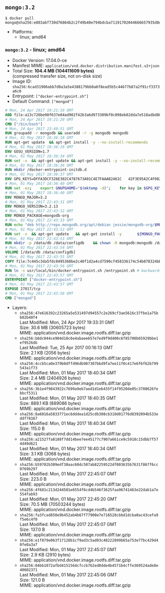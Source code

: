 ## `mongo:3.2`

```console
$ docker pull mongo@sha256:e803abf730d76864b2c2f49b40e794bdcba71191702044666657935d8dd0a658
```

-	Platforms:
	-	linux; amd64

### `mongo:3.2` - linux; amd64

-	Docker Version: 17.04.0-ce
-	Manifest MIME: `application/vnd.docker.distribution.manifest.v2+json`
-	Total Size: **104.4 MB (104411609 bytes)**  
	(compressed transfer size, not on-disk size)
-	Image ID: `sha256:6cad31906abb7d0a3a5e4388179bb0a6f8ead5b5c44677b87a2f91cf3373a6c0`
-	Entrypoint: `["docker-entrypoint.sh"]`
-	Default Command: `["mongod"]`

```dockerfile
# Mon, 24 Apr 2017 19:21:19 GMT
ADD file:a13c726be90f637e04ad902f42b3a6d973309bf0c098eb82dda7e518adbd8833 in / 
# Mon, 24 Apr 2017 19:21:20 GMT
CMD ["/bin/bash"]
# Mon, 24 Apr 2017 23:49:51 GMT
RUN groupadd -r mongodb && useradd -r -g mongodb mongodb
# Mon, 01 May 2017 18:36:18 GMT
RUN apt-get update 	&& apt-get install -y --no-install-recommends 		ca-certificates			jq 		numactl 	&& rm -rf /var/lib/apt/lists/*
# Mon, 01 May 2017 18:36:19 GMT
ENV GOSU_VERSION=1.7
# Mon, 01 May 2017 18:36:34 GMT
RUN set -x 	&& apt-get update && apt-get install -y --no-install-recommends wget && rm -rf /var/lib/apt/lists/* 	&& wget -O /usr/local/bin/gosu "https://github.com/tianon/gosu/releases/download/$GOSU_VERSION/gosu-$(dpkg --print-architecture)" 	&& wget -O /usr/local/bin/gosu.asc "https://github.com/tianon/gosu/releases/download/$GOSU_VERSION/gosu-$(dpkg --print-architecture).asc" 	&& export GNUPGHOME="$(mktemp -d)" 	&& gpg --keyserver ha.pool.sks-keyservers.net --recv-keys B42F6819007F00F88E364FD4036A9C25BF357DD4 	&& gpg --batch --verify /usr/local/bin/gosu.asc /usr/local/bin/gosu 	&& rm -r "$GNUPGHOME" /usr/local/bin/gosu.asc 	&& chmod +x /usr/local/bin/gosu 	&& gosu nobody true 	&& apt-get purge -y --auto-remove wget
# Mon, 01 May 2017 18:36:36 GMT
RUN mkdir /docker-entrypoint-initdb.d
# Mon, 01 May 2017 18:36:37 GMT
ENV GPG_KEYS=DFFA3DCF326E302C4787673A01C4E7FAAAB2461C 	42F3E95A2C4F08279C4960ADD68FA50FEA312927
# Mon, 01 May 2017 18:36:40 GMT
RUN set -ex; 	export GNUPGHOME="$(mktemp -d)"; 	for key in $GPG_KEYS; do 		gpg --keyserver ha.pool.sks-keyservers.net --recv-keys "$key"; 	done; 	gpg --export $GPG_KEYS > /etc/apt/trusted.gpg.d/mongodb.gpg; 	rm -r "$GNUPGHOME"; 	apt-key list
# Mon, 01 May 2017 18:36:40 GMT
ENV MONGO_MAJOR=3.2
# Mon, 01 May 2017 22:43:31 GMT
ENV MONGO_VERSION=3.2.13
# Mon, 01 May 2017 22:43:32 GMT
ENV MONGO_PACKAGE=mongodb-org
# Mon, 01 May 2017 22:43:33 GMT
RUN echo "deb http://repo.mongodb.org/apt/debian jessie/mongodb-org/$MONGO_MAJOR main" > /etc/apt/sources.list.d/mongodb-org.list
# Mon, 01 May 2017 22:43:52 GMT
RUN set -x 	&& apt-get update 	&& apt-get install -y 		${MONGO_PACKAGE}=$MONGO_VERSION 		${MONGO_PACKAGE}-server=$MONGO_VERSION 		${MONGO_PACKAGE}-shell=$MONGO_VERSION 		${MONGO_PACKAGE}-mongos=$MONGO_VERSION 		${MONGO_PACKAGE}-tools=$MONGO_VERSION 	&& rm -rf /var/lib/apt/lists/* 	&& rm -rf /var/lib/mongodb 	&& mv /etc/mongod.conf /etc/mongod.conf.orig
# Mon, 01 May 2017 22:43:53 GMT
RUN mkdir -p /data/db /data/configdb 	&& chown -R mongodb:mongodb /data/db /data/configdb
# Mon, 01 May 2017 22:43:54 GMT
VOLUME [/data/db /data/configdb]
# Mon, 01 May 2017 22:43:55 GMT
COPY file:7c445c3da5fdc0495368be2c40f1d2a4cd7590cf458336174c54b078324bb71f in /usr/local/bin/ 
# Mon, 01 May 2017 22:43:56 GMT
RUN ln -s usr/local/bin/docker-entrypoint.sh /entrypoint.sh # backwards compat
# Mon, 01 May 2017 22:43:57 GMT
ENTRYPOINT ["docker-entrypoint.sh"]
# Mon, 01 May 2017 22:43:57 GMT
EXPOSE 27017/tcp
# Mon, 01 May 2017 22:43:58 GMT
CMD ["mongod"]
```

-	Layers:
	-	`sha256:47e616392c23265a5e531497d94557c2e269cf3ae5616c37fbe1a75bb02b40f4`  
		Last Modified: Mon, 24 Apr 2017 19:33:31 GMT  
		Size: 30.6 MB (30605723 bytes)  
		MIME: application/vnd.docker.image.rootfs.diff.tar.gzip
	-	`sha256:b8dc044ce904d18c6e4abaee657e7ed9f9d400c6f85700b65929bbe1ef9526db`  
		Last Modified: Tue, 25 Apr 2017 00:16:13 GMT  
		Size: 2.1 KB (2056 bytes)  
		MIME: application/vnd.docker.image.rootfs.diff.tar.gzip
	-	`sha256:4ccb5ca0e379b0dffd96db987307bbd9fa7ee11f0c417e6f6f62b799543a1f73`  
		Last Modified: Mon, 01 May 2017 18:40:34 GMT  
		Size: 2.4 MB (2404926 bytes)  
		MIME: application/vnd.docker.image.rootfs.diff.tar.gzip
	-	`sha256:3b1e4f9843922c7699a9eb7aed1d1eb435f14f9520de05c3708626febbcf5311`  
		Last Modified: Mon, 01 May 2017 18:40:35 GMT  
		Size: 889.1 KB (889086 bytes)  
		MIME: application/vnd.docker.image.rootfs.diff.tar.gzip
	-	`sha256:8a6016a5833771ec6dddea1d25cdb308cb310d01776d8392094b533eddf78167`  
		Last Modified: Mon, 01 May 2017 18:40:34 GMT  
		Size: 115.0 B  
		MIME: application/vnd.docker.image.rootfs.diff.tar.gzip
	-	`sha256:a21527fa8188f7dd14bee7ee45177c7907a661ce9c5918c15dbb7f574d49d621`  
		Last Modified: Mon, 01 May 2017 18:40:34 GMT  
		Size: 3.1 KB (3068 bytes)  
		MIME: application/vnd.docker.image.rootfs.diff.tar.gzip
	-	`sha256:b59702b309edf30aac60dc507ab82259522df003635b7631f867f6cc0769b297`  
		Last Modified: Mon, 01 May 2017 22:45:07 GMT  
		Size: 223.0 B  
		MIME: application/vnd.docker.image.rootfs.diff.tar.gzip
	-	`sha256:4f681c213d244501e6554f6cd4b546f3625faa96741463e22dab1a7e554fab93`  
		Last Modified: Mon, 01 May 2017 22:45:20 GMT  
		Size: 70.5 MB (70503244 bytes)  
		MIME: application/vnd.docker.image.rootfs.diff.tar.gzip
	-	`sha256:fa3fcad850e9b452ab4b67f77900e7e716528cbbd1dcba0ac43cefa9f5e6c4f0`  
		Last Modified: Mon, 01 May 2017 22:45:07 GMT  
		Size: 137.0 B  
		MIME: application/vnd.docker.image.rootfs.diff.tar.gzip
	-	`sha256:e1f879e063f17128b1cf9ad3c5ad03c48222899b65a753e77bc429d40fe8a3a7`  
		Last Modified: Mon, 01 May 2017 22:45:07 GMT  
		Size: 2.9 KB (2910 bytes)  
		MIME: application/vnd.docker.image.rootfs.diff.tar.gzip
	-	`sha256:04bb1072afbd4151564cfccb762ed0dde4b4571b4cffe369524ade8e40602371`  
		Last Modified: Mon, 01 May 2017 22:45:06 GMT  
		Size: 121.0 B  
		MIME: application/vnd.docker.image.rootfs.diff.tar.gzip
